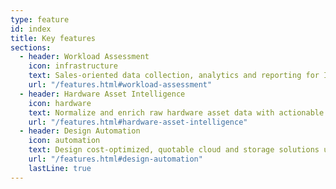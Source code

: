 ```yaml
---
type: feature
id: index
title: Key features
sections:
  - header: Workload Assessment
    icon: infrastructure
    text: Sales-oriented data collection, analytics and reporting for IT infrastructure.
    url: "/features.html#workload-assessment"
  - header: Hardware Asset Intelligence
    icon: hardware
    text: Normalize and enrich raw hardware asset data with actionable business metrics to&nbsp;demonstrate the&nbsp;value of a technology refresh.
    url: "/features.html#hardware-asset-intelligence"
  - header: Design Automation
    icon: automation
    text: Design cost-optimized, quotable cloud and storage solutions using real workload assessment data.
    url: "/features.html#design-automation"
    lastLine: true
---
```

